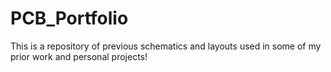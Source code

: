 # PCB_Portfolio
This is a repository of previous schematics and layouts used in some of my prior work and personal projects! 
